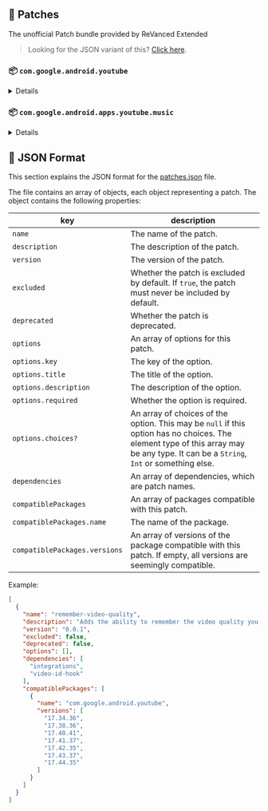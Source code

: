 ## 🧩 Patches

The unofficial Patch bundle provided by ReVanced Extended

> Looking for the JSON variant of this? [Click here](patches.json).

### 📦 `com.google.android.youtube`
<details>

| 💊 Patch | 📜 Description | 🏹 Target Version |
|:--------:|:--------------:|:-----------------:|
| `hide-time-and-seekbar` | Hides progress bar and time counter on videos. | 17.44.35 |
| `enable-wide-searchbar` | Replaces the search icon with a wide search bar. This will hide the YouTube logo when active. | 17.44.35 |
| `hide-shorts-button` | Hides the shorts button on the navigation bar. | 17.44.35 |
| `disable-create-button` | Hides the create button in the navigation bar. | 17.44.35 |
| `disable-startup-shorts-player` | Disables playing YouTube Shorts when launching YouTube. | 17.44.35 |
| `hide-endscreen-cards` | Hides the suggested video cards at the end of a video in fullscreen. | 17.44.35 |
| `sponsorblock` | Integrate SponsorBlock. | 17.44.35 |
| `hide-autoplay-button` | Hides the autoplay button in the video player. | 17.44.35 |
| `hide-captions-button` | Hides the captions button in the video player. | 17.44.35 |
| `hide-watch-in-vr` | Hide the Watch in VR item from the menu item. | 17.44.35 |
| `disable-auto-player-popup-panels` | Disable automatic popup panels (playlist or live chat) on video player. | 17.44.35 |
| `disable-auto-captions` | Disable forced captions from being automatically enabled. | 17.44.35 |
| `minimized-playback` | Enables minimized and background playback. | 17.44.35 |
| `return-youtube-dislike` | Shows the dislike count of videos using the Return YouTube Dislike API. | 17.44.35 |
| `hide-email-address` | Hides the email address in the account switcher. | 17.44.35 |
| `tablet-mini-player` | Enables the tablet mini player layout. | 17.44.35 |
| `hide-watermark` | Hides creator's watermarks on videos. | 17.44.35 |
| `hide-pip-notification` | Disable pip notification when you first launch pip mode. | 17.44.35 |
| `hide-info-cards` | Hides info-cards in videos. | 17.44.35 |
| `hide-my-mix` | Removes mix playlists from home feed and video player. | 17.44.35 |
| `old-quality-layout` | Enables the original quality flyout menu. | 17.44.35 |
| `extended` | Add ReVanced Extended Features. | 17.44.35 |
| `hide-cast-button` | Hides the cast button in the video player. | all |
| `optimize-resource` | Optimize resources to make your app lightweight, Add missing translations to YouTube | all |
| `remove-playerbutton-background` | Disable Player Button Overlay Background | all |
| `default-video-speed` | Adds the ability to set default video speed. | 17.44.35 |
| `hide-fullscreen-buttoncontainer` | Hides fullscreen buttoncontainer. | 17.44.35 |
| `always-autorepeat` | Always repeats the playing video again. | 17.44.35 |
| `remember-video-quality` | Adds the ability to remember the video quality you chose in the video quality flyout. | 17.44.35 |
| `hide-button-container` | Removes button container. | 17.44.35 |
| `overlay-buttons` | Add overlay buttons for YouTube - copy, copy with timestamp, repeat, download | 17.44.35 |
| `overlay-buttons-alternative-icon` | Use alternative Icons for the overlay buttons. | 17.44.35 |
| `parse-uri-redirect` | Follow direct links, bypassing youtube.com/redirect. | 17.44.35 |
| `inapp-browser` | Use an external browser to open the url. | 17.44.35 |
| `custom-playback-speed` | Adds more video playback speed options. | 17.44.35 |
| `layout-switch` | Tricks the dpi to use some tablet/phone layouts. | 17.44.35 |
| `general-ads` | Removes general ads. | 17.44.35 |
| `new-general-ads` | Removes general ads for v17.44.xx+. | 17.44.35 |
| `video-ads` | Removes ads in the video player. | 17.44.35 |
| `swipe-controls` | Adds volume and brightness swipe controls. | 17.44.35 |
| `seekbar-tapping` | Enables tap-to-seek on the seekbar of the video player. | 17.44.35 |
| `settings` | Adds settings for ReVanced to YouTube. | all |
| `custom-video-buffer` | Lets you change the buffers of videos. | 17.44.35 |
| `hdr-auto-brightness` | Makes the brightness of HDR videos follow the system default. | 17.44.35 |
| `client-spoof` | Spoofs the YouTube client to prevent playback issues. | all |
| `client-spoof-v2` | Spoof the YouTube client version to prevent fullscreen rotation issue. | 17.44.35 |
| `microg-support` | Allows YouTube ReVanced to run without root and under a different package name with Vanced MicroG. | 17.44.35 |
| `custom-package-name` | Allows ReVanced Extended to run under a different package name than ReVanced (NON-ROOT users only!). | 17.44.35 |
| `custom-branding-icon-red` | Changes the YouTube launcher icon to your choice (defaults to ReVanced Red). | all |
| `custom-branding-icon-revancify` | Changes the YouTube launcher icon to your choice (revancify). | all |
| `custom-branding-icon-blue` | Changes the YouTube launcher icon to your choice (ReVanced Blue). | all |
| `custom-branding-name` | Changes the YouTube launcher name to your choice (defaults to ReVanced Extended). | all |
| `translations` | Add Crowdin Translations | all |
| `amoled` | Enables pure black theme. | all |
| `materialyou` | Enables MaterialYou theme for Android 12+ | all |
| `premium-heading` | Shows premium branding on the home screen. | all |
| `website` | Leave website URL in ReVanced settings. | all |
</details>

### 📦 `com.google.android.apps.youtube.music`
<details>

| 💊 Patch | 📜 Description | 🏹 Target Version |
|:--------:|:--------------:|:-----------------:|
| `translations-music` | Add Crowdin Translations for YouTube Music | all |
| `tasteBuilder-remover` | Removes the "Tell us which artists you like" card from the home screen. | all |
| `hide-get-premium` | Removes all "Get Premium" evidences from the avatar menu. | all |
| `hide-music-cast-button` | Hides the cast button in the video player and header | all |
| `minimized-playback-music` | Enables minimized playback on Kids music. | all |
| `black-navbar` | Sets the navigation bar color to black. | all |
| `miniplayer-color` | Adds the ability to set default video speed. | all |
| `custom-branding-music-red` | Changes the YouTube Music launcher icon to your choice (defaults to ReVanced Red). | all |
| `custom-branding-music-revancify` | Changes the YouTube Music launcher icon to your choice (Revancify). | all |
| `compact-header` | Hides the music category bar at the top of the homepage. | all |
| `minimized-player` | Permanently keep player minimized even if another track is played. | all |
| `tablet-mode` | Unlocks landscape mode. | all |
| `upgrade-button-remover` | Removes the upgrade tab from the pivot bar. | all |
| `music-video-ads` | Removes ads in the music player. | all |
| `background-play` | Enables playing music in the background. | all |
| `exclusive-audio-playback` | Enables the option to play music without video. | all |
| `codecs-unlock` | Adds more audio codec options. The new audio codecs usually result in better audio quality. | all |
| `music-settings` | Adds settings for ReVanced to YouTube Music. | all |
| `optimize-resource-music` | Remove unnecessary resources. | all |
| `music-microg-support` | Allows YouTube Music ReVanced to run without root and under a different package name. | all |
| `website-music` | Leave website URL in settings. | all |
| `client-spoof-music` | Spoofs the YouTube Music client. | all |
| `custom-package-name-music` | Allows ReVanced Extended Music to run under a different package name than ReVanced Music (NON-ROOT users only!). | all |
</details>


## 📝 JSON Format

This section explains the JSON format for the [patches.json](patches.json) file.

The file contains an array of objects, each object representing a patch. The object contains the following properties:

| key                           | description                                                                                                                                                                           |
|-------------------------------|---------------------------------------------------------------------------------------------------------------------------------------------------------------------------------------|
| `name`                        | The name of the patch.                                                                                                                                                                |
| `description`                 | The description of the patch.                                                                                                                                                         |
| `version`                     | The version of the patch.                                                                                                                                                             |
| `excluded`                    | Whether the patch is excluded by default. If `true`, the patch must never be included by default.                                                                                     |
| `deprecated`                  | Whether the patch is deprecated.                                                                                                                                                      |
| `options`                     | An array of options for this patch.                                                                                                                                                   |
| `options.key`                 | The key of the option.                                                                                                                                                                |
| `options.title`               | The title of the option.                                                                                                                                                              |
| `options.description`         | The description of the option.                                                                                                                                                        |
| `options.required`            | Whether the option is required.                                                                                                                                                       |
| `options.choices?`            | An array of choices of the option. This may be `null` if this option has no choices. The element type of this array may be any type. It can be a `String`, `Int` or something else.   |
| `dependencies`                | An array of dependencies, which are patch names.                                                                                                                                      |
| `compatiblePackages`          | An array of packages compatible with this patch.                                                                                                                                      |
| `compatiblePackages.name`     | The name of the package.                                                                                                                                                              |
| `compatiblePackages.versions` | An array of versions of the package compatible with this patch. If empty, all versions are seemingly compatible.                                                                      |

Example:

```json
[
  {
    "name": "remember-video-quality",
    "description": "Adds the ability to remember the video quality you chose in the video quality flyout.",
    "version": "0.0.1",
    "excluded": false,
    "deprecated": false,
    "options": [],
    "dependencies": [
      "integrations",
      "video-id-hook"
    ],
    "compatiblePackages": [
      {
        "name": "com.google.android.youtube",
        "versions": [
          "17.34.36",
          "17.38.36",
          "17.40.41",
          "17.41.37",
          "17.42.35",
          "17.43.37",
          "17.44.35"
        ]
      }
    ]
  }
]
```